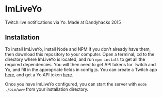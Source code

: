 # ImLiveYo
Twitch live notifications via Yo. Made at Dandyhacks 2015

## Installation

To install ImLiveYo, install Node and NPM if you don't already have them, then download this repository to your computer. Open a terminal, cd to the directory where ImLiveYo is located, and run `npm install` to get all the required dependencies. You will then need to get API tokens for Twitch and Yo, and fill in the appropriate fields in config.js. You can create a Twitch app [here](http://www.twitch.tv/settings/connections), and get a Yo API token [here](http://dev.justyo.co).

Once you have ImLiveYo configured, you can start the server with `node ./bin/www` from your installation directory.
